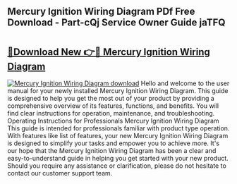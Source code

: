 ## Mercury Ignition Wiring Diagram PDf Free Download - Part-cQj Service Owner Guide jaTFQ

# <h2><a href="http://dfnyzl.blite.top/?on=Mercury+Ignition+Wiring+Diagram">🔗Download New 👉🔴 Mercury Ignition Wiring Diagram</a></h2>

[![Mercury Ignition Wiring Diagram download](https://i.imgur.com/lujVjoI.png)](http://dfnyzl.blite.top/?on=Mercury+Ignition+Wiring+Diagram)
Hello and welcome to the user manual for your newly installed Mercury Ignition Wiring Diagram. This guide is designed to help you get the most out of your product by providing a comprehensive overview of its features, functions, and benefits. You will find clear instructions for operation, maintenance, and troubleshooting. Operating Instructions for Professionals Mercury Ignition Wiring Diagram This guide is intended for professionals familiar with product type operation. With features like list of features, your new Mercury Ignition Wiring Diagram is designed to simplify your tasks and empower you to achieve more. It's our hope that the Mercury Ignition Wiring Diagram has been a clear and easy-to-understand guide in helping you get started with your new product. Should you require any assistance or clarification, please do not hesitate to contact our customer support team.
